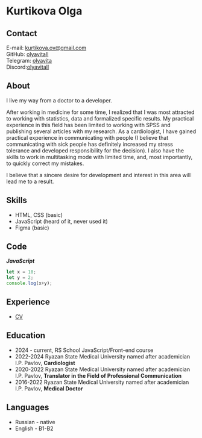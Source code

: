 # Kurtikova Olga

## Contact
E-mail: kurtikova.ov@gmail.com  
GitHub: [olyavitall](https://github.com/olyavitall)  
Telegram: [olyavita](https://t.me/olyavita)  
Discord:[olyavitall](https://discord.com/1254828059178307674)

## About
I live my way from a doctor to a developer.

After working in medicine for some time, I realized that I was most attracted to working with statistics, data and formalized specific results. My practical experience in this field has been limited to working with SPSS and publishing several articles with my research. As a cardiologist, I have gained practical experience in communicating with people (I believe that communicating with sick people has definitely increased my stress tolerance and developed responsibility for the decision). I also have the skills to work in multitasking mode with limited time, and, most importantly, to quickly correct my mistakes. 

I believe that a sincere desire for development and interest in this area will lead me to a result.

## Skills
* HTML, CSS (basic)
* JavaScript (heard of it, never used it)
* Figma (basic)

## Code
***JavaScript***
```javascript
let x = 10;
let y = 2;
console.log(x+y);
```
## Experience
* [CV](https://github.com/olyavitall/rsschool-cv.git)

## Education
* 2024 - current, RS School JavaScript/Front-end course
* 2022-2024 Ryazan State Medical University named after academician I.P. Pavlov, **Cardiologist**
* 2020-2022 Ryazan State Medical University named after academician I.P. Pavlov, **Translator in the Field of Professional Communication**
* 2016-2022 Ryazan State Medical University named after academician I.P. Pavlov, **Medical Doctor**

## Languages
* Russian - native
* English - B1-B2